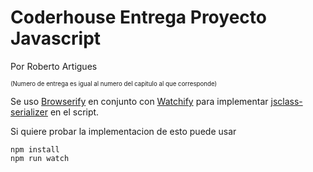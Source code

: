 # Coderhouse Entrega Proyecto Javascript
Por Roberto Artigues

<sub><sup>(Numero de entrega es igual al numero del capitulo al que corresponde)</sup></sub>

Se uso [Browserify](https://www.npmjs.com/package/browserify) en conjunto con [Watchify](https://www.npmjs.com/package/watchify/v/4.0.0) para implementar [jsclass-serializer](https://www.npmjs.com/package/jsclass-serializer/v/0.2.5) en el script.

Si quiere probar la implementacion de esto puede usar
```
npm install
npm run watch
```
